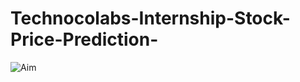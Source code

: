 # Technocolabs-Internship-Stock-Price-Prediction-
![Aim](https://user-images.githubusercontent.com/53073497/128602226-74adeb32-34a3-4804-9c50-db366c649944.PNG)
